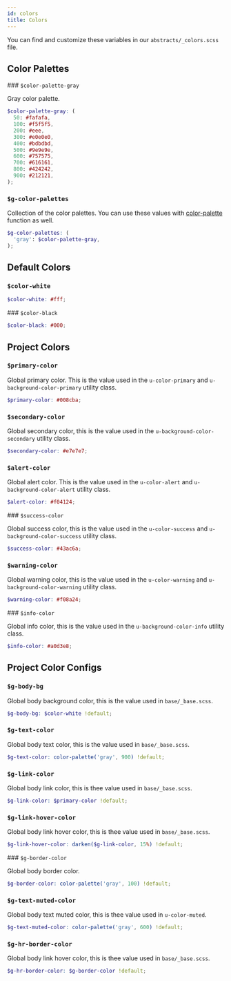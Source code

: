 ```yaml
---
id: colors
title: Colors
---
```


You can find and customize these variables in our `abstracts/_colors.scss` file.

## Color Palettes

### `$color-palette-gray`

Gray color palette.

```scss
$color-palette-gray: (
  50: #fafafa,
  100: #f5f5f5,
  200: #eee,
  300: #e0e0e0,
  400: #bdbdbd,
  500: #9e9e9e,
  600: #757575,
  700: #616161,
  800: #424242,
  900: #212121,
);
```

### `$g-color-palettes`

Collection of the color palettes. You can use these values with [color-palette](functions#color-palette) function as well.

```scss
$g-color-palettes: (
  'gray': $color-palette-gray,
);
```

## Default Colors

### `$color-white`

```scss
$color-white: #fff;
```

### `$color-black`

```scss
$color-black: #000;
```

## Project Colors

### `$primary-color`

Global primary color. This is the value used in the `u-color-primary` and `u-background-color-primary` utility class.

```scss
$primary-color: #008cba;
```

### `$secondary-color`

Global secondary color, this is the value used in the `u-background-color-secondary` utility class.

```scss
$secondary-color: #e7e7e7;
```

### `$alert-color`

Global alert color. This is the value used in the `u-color-alert` and `u-background-color-alert` utility class.

```scss
$alert-color: #f04124;
```

### `$success-color`

Global success color, this is the value used in the `u-color-success` and `u-background-color-success` utility class.

```scss
$success-color: #43ac6a;
```

### `$warning-color`

Global warning color, this is the value used in the `u-color-warning` and `u-background-color-warning` utility class.

```scss
$warning-color: #f08a24;
```

### `$info-color`

Global info color, this is the value used in the `u-background-color-info` utility class.

```scss
$info-color: #a0d3e8;
```

## Project Color Configs

### `$g-body-bg`

Global body background color, this is the value used in `base/_base.scss`.

```scss
$g-body-bg: $color-white !default;
```

### `$g-text-color`

Global body text color, this is the value used in `base/_base.scss`.

```scss
$g-text-color: color-palette('gray', 900) !default;
```

### `$g-link-color`

Global body link color, this is thee value used in `base/_base.scss`.

```scss
$g-link-color: $primary-color !default;
```

### `$g-link-hover-color`

Global body link hover color, this is thee value used in `base/_base.scss`.

```scss
$g-link-hover-color: darken($g-link-color, 15%) !default;
```

### `$g-border-color`

Global body border color.

```scss
$g-border-color: color-palette('gray', 100) !default;
```

### `$g-text-muted-color`

Global body text muted color, this is thee value used in `u-color-muted`.

```scss
$g-text-muted-color: color-palette('gray', 600) !default;
```

### `$g-hr-border-color`

Global body link hover color, this is thee value used in `base/_base.scss`.

```scss
$g-hr-border-color: $g-border-color !default;
```
